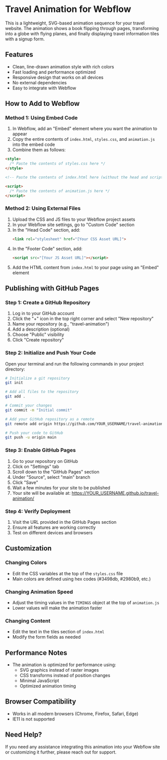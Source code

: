 # Travel Animation for Webflow

This is a lightweight, SVG-based animation sequence for your travel website. The animation shows a book flipping through pages, transforming into a globe with flying planes, and finally displaying travel information tiles with a signup form.

## Features

- Clean, line-drawn animation style with rich colors
- Fast loading and performance optimized
- Responsive design that works on all devices
- No external dependencies
- Easy to integrate with Webflow

## How to Add to Webflow

### Method 1: Using Embed Code

1. In Webflow, add an "Embed" element where you want the animation to appear
2. Copy the entire contents of `index.html`, `styles.css`, and `animation.js` into the embed code
3. Combine them as follows:

```html
<style>
  /* Paste the contents of styles.css here */
</style>

<!-- Paste the contents of index.html here (without the head and script tags) -->

<script>
  /* Paste the contents of animation.js here */
</script>
```

### Method 2: Using External Files

1. Upload the CSS and JS files to your Webflow project assets
2. In your Webflow site settings, go to "Custom Code" section
3. In the "Head Code" section, add:
   ```html
   <link rel="stylesheet" href="[Your CSS Asset URL]">
   ```
4. In the "Footer Code" section, add:
   ```html
   <script src="[Your JS Asset URL]"></script>
   ```
5. Add the HTML content from `index.html` to your page using an "Embed" element

## Publishing with GitHub Pages

### Step 1: Create a GitHub Repository

1. Log in to your GitHub account
2. Click the "+" icon in the top right corner and select "New repository"
3. Name your repository (e.g., "travel-animation")
4. Add a description (optional)
5. Choose "Public" visibility
6. Click "Create repository"

### Step 2: Initialize and Push Your Code

Open your terminal and run the following commands in your project directory:

```bash
# Initialize a git repository
git init

# Add all files to the repository
git add .

# Commit your changes
git commit -m "Initial commit"

# Add your GitHub repository as a remote
git remote add origin https://github.com/YOUR_USERNAME/travel-animation.git

# Push your code to GitHub
git push -u origin main
```

### Step 3: Enable GitHub Pages

1. Go to your repository on GitHub
2. Click on "Settings" tab
3. Scroll down to the "GitHub Pages" section
4. Under "Source", select "main" branch
5. Click "Save"
6. Wait a few minutes for your site to be published
7. Your site will be available at: https://YOUR_USERNAME.github.io/travel-animation/

### Step 4: Verify Deployment

1. Visit the URL provided in the GitHub Pages section
2. Ensure all features are working correctly
3. Test on different devices and browsers

## Customization

### Changing Colors

- Edit the CSS variables at the top of the `styles.css` file
- Main colors are defined using hex codes (#3498db, #2980b9, etc.)

### Changing Animation Speed

- Adjust the timing values in the `TIMINGS` object at the top of `animation.js`
- Lower values will make the animation faster

### Changing Content

- Edit the text in the tiles section of `index.html`
- Modify the form fields as needed

## Performance Notes

- The animation is optimized for performance using:
  - SVG graphics instead of raster images
  - CSS transforms instead of position changes
  - Minimal JavaScript
  - Optimized animation timing

## Browser Compatibility

- Works in all modern browsers (Chrome, Firefox, Safari, Edge)
- IE11 is not supported

## Need Help?

If you need any assistance integrating this animation into your Webflow site or customizing it further, please reach out for support.
